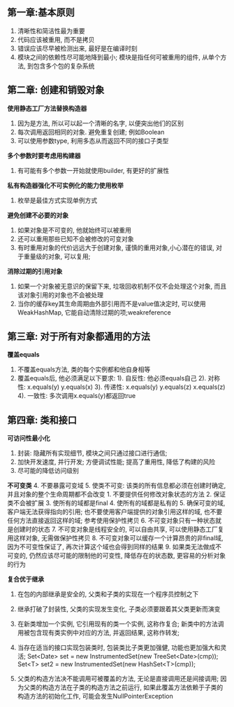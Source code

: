 ## 第一章:基本原则
1. 清晰性和简洁性最为重要
2. 代码应该被重用, 而不是拷贝
3. 错误应该尽早被检测出来, 最好是在编译时刻
4. 模块之间的依赖性尽可能地降到最小; 模块是指任何可被重用的组件, 从单个方法, 到包含多个包的复杂系统



## 第二章: 创建和销毁对象
**使用静态工厂方法替换构造器**
1. 因为是方法, 所以可以起一个清晰的名字, 以便突出他们的区别
2. 每次调用返回相同的对象. 避免重复创建; 例如Boolean
3. 可以使用参数type, 利用多态从而返回不同的接口子类型

**多个参数时要考虑用构建器**
1. 有可能有多个参数一开始就使用builder, 有更好的扩展性

 **私有构造器强化不可实例化的能力使用枚举**
1. 枚举是最佳方式实现单例方式

**避免创建不必要的对象**
1. 如果对象是不可变的, 他就始终可以被重用
2. 还可以重用那些已知不会被修改的可变对象
3. 有时重用对象的代价远远大于创建对象, 谨慎的重用对象,小心潜在的错误,  对于重量级的对象, 可以复用;

**消除过期的引用对象**
1. 如果一个对象被无意识的保留下来, 垃圾回收机制不仅不会处理这个对象, 而且该对象引用的对象也不会被处理
2. 当你的缓存key其生命周期由外部引用而不是value值决定时, 可以使用WeakHashMap, 它能自动清除过期的项;weakreference

## 第三章: 对于所有对象都通用的方法

**覆盖equals**
1. 不覆盖equals方法, 类的每个实例都和他自身相等
2. 覆盖equals后, 他必须满足以下要求: 1). 自反性: 他必须equals自己 2). 对称性: x.equals(y) y.equals(x) 3). 传递性: x.equals(y) y.equals(z) x.equals(z) 4). 一致性: 多次调用x.equals(y)都返回true

## 第四章: 类和接口
**可访问性最小化**
1. 封装: 隐藏所有实现细节, 模块之间只通过接口进行通信;
2. 加快开发速度, 并行开发; 方便调试性能; 提高了重用性, 降低了构建的风险
3. 尽可能的降低访问级别

**不可变类**
4. 不要暴露可变域
5. 使类不可变: 该类的所有信息都必须在创建时确定, 并且对象的整个生命周期都不会改变
	1. 不要提供任何修改对象状态的方法
	2. 保证类不会被扩展
	3. 使所有的域都是final
	4. 使所有的域都是私有的
	5. 确保可变的域, 客户端无法获得指向的引用; 也不要使用客户端提供的对象引用这样的域, 也不要任何方法直接返回这样的域; 参考使用保护性拷贝
6. 不可变对象只有一种状态就是创建时的状态
7. 不可变对象是线程安全的, 可以自由共享, 可以使用静态工厂复用这样对象, 无需做保护性拷贝
8. 不可变对象可以缓存一个计算昂贵的非final域, 因为不可变性保证了, 再次计算这个域也会得到同样的结果
9. 如果类无法做成不可变的, 仍然应该尽可能的限制他的可变性, 降低存在的状态数, 更容易的分析对象的行为

**复合优于继承**
1. 在包的内部继承是安全的, 父类和子类的实现在一个程序员控制之下
2. 继承打破了封装性, 父类的实现发生变化, 子类必须要跟着其父类更新而演变
3. 在新类增加一个实例, 它引用现有的类一个实例, 这称作复合; 新类中的方法调用被包含现有类实例中对应的方法, 并返回结果, 这称作转发;
4. 当存在适当的接口实现包装类时, 包装类比子类更加强健, 功能也更加强大和灵活;
Set\<Date\> set = new InstrumentedSet(new TreeSet\<Date\>(cmp));   
Set\<T\> set2 = new InstrumentedSet(new HashSet\<T\>(cmp)); 

5. 父类的构造方法决不能调用可被覆盖的方法, 无论是直接调用还是间接调用; 因为父类的构造方法在子类的构造方法之前运行, 如果此覆盖方法依赖于子类的构造方法的初始化工作, 可能会发生NullPointerException 









